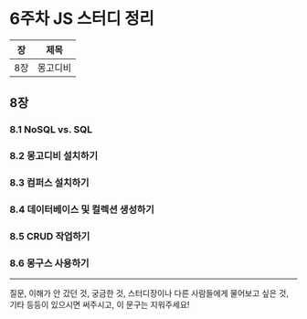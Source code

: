 # 6주차 JS 스터디 정리

| 장  | 제목     |
| --- | -------- |
| 8장 | 몽고디비 |

## 8장

### 8.1 NoSQL vs. SQL

### 8.2 몽고디비 설치하기

### 8.3 컴퍼스 설치하기

### 8.4 데이터베이스 및 컬렉션 생성하기

### 8.5 CRUD 작업하기

### 8.6 몽구스 사용하기

---

질문, 이해가 안 갔던 것, 궁금한 것, 스터디장이나 다른 사람들에게 물어보고 싶은 것, 기타 등등이 있으시면 써주시고, 이 문구는 지워주세요!
